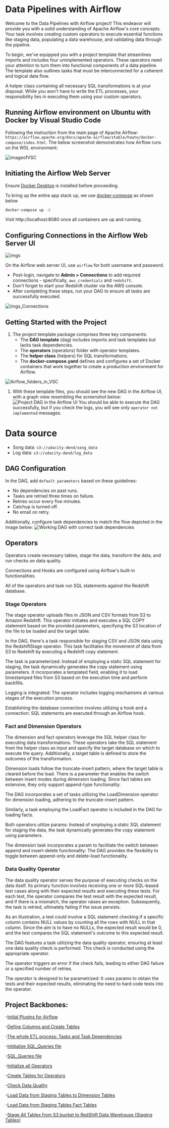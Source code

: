 # Data Pipelines with Airflow

Welcome to the Data Pipelines with Airflow project! This endeavor will provide you with a solid understanding of Apache Airflow's core concepts. Your task involves creating custom operators to execute essential functions like staging data, populating a data warehouse, and validating data through the pipeline.

To begin, we've equipped you with a project template that streamlines imports and includes four unimplemented operators. These operators need your attention to turn them into functional components of a data pipeline. The template also outlines tasks that must be interconnected for a coherent and logical data flow.

A helper class containing all necessary SQL transformations is at your disposal. While you won't have to write the ETL processes, your responsibility lies in executing them using your custom operators.

## Running Airflow environment on Ubuntu with Docker by Visual Studio Code
Following the instruction from the main page of Apache Airflow: `https://airflow.apache.org/docs/apache-airflow/stable/howto/docker-compose/index.html`. The below screenshot demonstrates how Airflow runs on the WSL environment:

![imageofVSC](image/Capture1.PNG)

## Initiating the Airflow Web Server
Ensure [Docker Desktop](https://www.docker.com/products/docker-desktop/) is installed before proceeding.

To bring up the entire app stack up, we use [docker-compose](https://docs.docker.com/engine/reference/commandline/compose_up/) as shown below

```bash
docker-compose up -d
```
Visit http://localhost:8080 once all containers are up and running.


## Configuring Connections in the Airflow Web Server UI
![imgs](image/Airflow_frontpage.PNG)

On the Airflow web server UI, use `airflow` for both username and password.
* Post-login, navigate to **Admin > Connections** to add required connections - specifically, `aws_credentials` and `redshift`.
* Don't forget to start your Redshift cluster via the AWS console.
* After completing these steps, run your DAG to ensure all tasks are successfully executed.

![imgs_Connections](image/Airflow_Connections.PNG)

## Getting Started with the Project
1. The project template package comprises three key components:
   * The **DAG template** (dag) includes imports and task templates but lacks task dependencies.
   * The **operators** (operators) folder with operator templates.
   * The **helper class** (helpers) for SQL transformations.
   * The **docker-compose.yaml** defines and configures a set of Docker containers that work together to create a production environment for Airflow.
  
![Airflow_folders_in_VSC](image/airflow_env_folders.PNG)

1. With these template files, you should see the new DAG in the Airflow UI, with a graph view resembling the screenshot below:
![Project DAG in the Airflow UI](image/Airflor_DAGs_UI.PNG)
You should be able to execute the DAG successfully, but if you check the logs, you will see only `operator not implemented` messages.

# Data source
*  Song data: `s3://udacity-dend/song_data`
*  Log data: `s3://udacity-dend/log_data`
  
## DAG Configuration
In the DAG, add `default parameters` based on these guidelines:
* No dependencies on past runs.
* Tasks are retried three times on failure.
* Retries occur every five minutes.
* Catchup is turned off.
* No email on retry.

Additionally, configure task dependencies to match the flow depicted in the image below:
![Working DAG with correct task dependencies](image/Task_Dependencies.PNG)

## Operators
Operators create necessary tables, stage the data, transform the data, and run checks on data quality.

Connections and Hooks are configured using Airflow's built-in functionalities.

All of the operators and task run SQL statements against the Redshift database.


### Stage Operators

The stage operator uploads files in JSON and CSV formats from S3 to Amazon Redshift. This operator initiates and executes a SQL COPY statement based on the provided parameters, specifying the S3 location of the file to be loaded and the target table.

In the DAG, there's a task responsible for staging CSV and JSON data using the RedshiftStage operator. This task facilitates the movement of data from S3 to Redshift by executing a Redshift copy statement.

The task is parameterized: Instead of employing a static SQL statement for staging, the task dynamically generates the copy statement using parameters. It incorporates a templated field, enabling it to load timestamped files from S3 based on the execution time and perform backfills.

Logging is integrated: The operator includes logging mechanisms at various stages of the execution process.

Establishing the database connection involves utilizing a hook and a connection: SQL statements are executed through an Airflow hook.

### Fact and Dimension Operators

The dimension and fact operators leverage the SQL helper class for executing data transformations. These operators take the SQL statement from the helper class as input and specify the target database on which to execute the query. Additionally, a target table is defined to store the outcomes of the transformation.

Dimension loads follow the truncate-insert pattern, where the target table is cleared before the load. There is a parameter that enables the switch between insert modes during dimension loading. Since fact tables are extensive, they only support append-type functionality.

The DAG incorporates a set of tasks utilizing the LoadDimension operator for dimension loading, adhering to the truncate-insert pattern.

Similarly, a task employing the LoadFact operator is included in the DAG for loading facts.

Both operators utilize params: Instead of employing a static SQL statement for staging the data, the task dynamically generates the copy statement using parameters.

The dimension task incorporates a param to facilitate the switch between append and insert-delete functionality: The DAG provides the flexibility to toggle between append-only and delete-load functionality.

### Data Quality Operator

The data quality operator serves the purpose of executing checks on the data itself. Its primary function involves receiving one or more SQL-based test cases along with their expected results and executing these tests. For each test, the operator compares the test result with the expected result, and if there is a mismatch, the operator raises an exception. Subsequently, the task is retried, ultimately failing if the issue persists.

As an illustration, a test could involve a SQL statement checking if a specific column contains NULL values by counting all the rows with NULL in that column. Since the aim is to have no NULLs, the expected result would be 0, and the test compares the SQL statement's outcome to this expected result.

The DAG features a task utilizing the data quality operator, ensuring at least one data quality check is performed. This check is conducted using the appropriate operator.

The operator triggers an error if the check fails, leading to either DAG failure or a specified number of retries.

The operator is designed to be parametrized: It uses params to obtain the tests and their expected results, eliminating the need to hard code tests into the operator.



## Project Backbones:

-[Initial Plugins for Airflow](airflow/plugins/__init__.py)

-[Define Columns and Create Tables](airflow/dags/create_tables_queries.py)

-[The whole ETL process: Tasks and Task Dependencies](airflow/dags/etl.py)

-[Intitialize SQL_Queries file](airflow/plugins/helpers/__init__.py)

-[SQL_Queries file](airflow/plugins/helpers/sql_queries.py)

-[Initialize all Operators](airflow/plugins/operators/__init__.py)

-[Create Tables for Operators](airflow/plugins/operators/create_tables.py)

-[Check Data Quality](airflow/plugins/operators/data_quality.py)

-[Load Data from Staging Tables to Dimension Tables](airflow/plugins/operators/load_dimension.py)

-[Load Data from Staging Tables Fact Tables](airflow/plugins/operators/load_fact.py)

-[Stage All Tables from S3 bucket to RedShift Data Warehouse (Staging Tables)](airflow/plugins/operators/stage_redshift.py)


